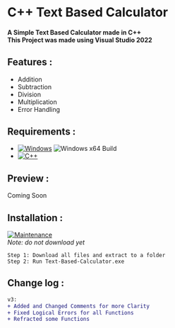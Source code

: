 <h1 align="left">C++ Text Based Calculator</h1>
<h4 align="left">A Simple Text Based Calculator made in C++<br>This Project was made using Visual Studio 2022</h4>

## Features :
- Addition<br>
- Subtraction<br>
- Division<br>
- Multiplication<br>
- Error Handling<br>

## Requirements :
- [![Windows](https://img.shields.io/badge/Platform-Windows-0078d7.svg?style=flat)](https://en.wikipedia.org/wiki/Microsoft_Windows) ![Windows x64 Build](https://img.shields.io/badge/Windows-x64-4CAF50.svg)
- [![C++](https://img.shields.io/badge/Language-C%2B%2B-%23f34b7d.svg?style=flat)](https://en.wikipedia.org/wiki/C%2B%2B)

## Preview :
Coming Soon

## Installation :
[![Maintenance](https://img.shields.io/badge/Maintained%3F-yes-green.svg)](https://GitHub.com/Naereen/StrapDown.js/graphs/commit-activity) <br> *Note: do not download yet*
```
Step 1: Download all files and extract to a folder
Step 2: Run Text-Based-Calculator.exe
```

## Change log :
```diff
v3:
+ Added and Changed Comments for more Clarity
+ Fixed Logical Errors for all Functions
+ Refracted some Functions
```
